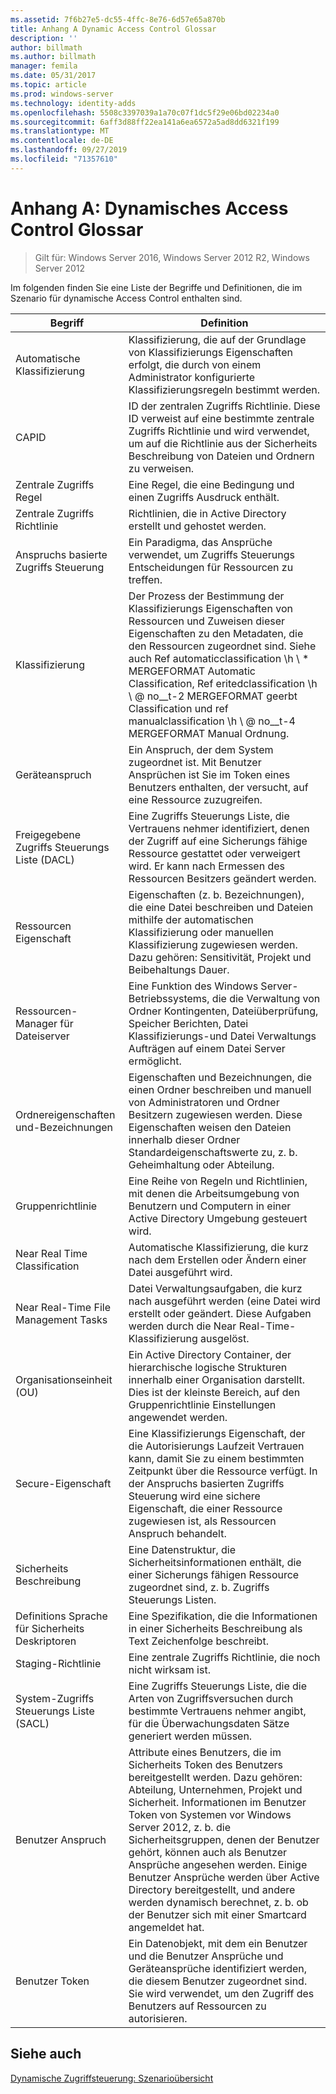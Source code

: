 ```yaml
---
ms.assetid: 7f6b27e5-dc55-4ffc-8e76-6d57e65a870b
title: Anhang A Dynamic Access Control Glossar
description: ''
author: billmath
ms.author: billmath
manager: femila
ms.date: 05/31/2017
ms.topic: article
ms.prod: windows-server
ms.technology: identity-adds
ms.openlocfilehash: 5508c3397039a1a70c07f1dc5f29e06bd02234a0
ms.sourcegitcommit: 6aff3d88ff22ea141a6ea6572a5ad8dd6321f199
ms.translationtype: MT
ms.contentlocale: de-DE
ms.lasthandoff: 09/27/2019
ms.locfileid: "71357610"
---
```

# <a name="appendix-a-dynamic-access-control-glossary"></a>Anhang A: Dynamisches Access Control Glossar

>Gilt für: Windows Server 2016, Windows Server 2012 R2, Windows Server 2012

Im folgenden finden Sie eine Liste der Begriffe und Definitionen, die im Szenario für dynamische Access Control enthalten sind.  
  
|Begriff|Definition|  
|--------|--------------|  
|Automatische Klassifizierung|Klassifizierung, die auf der Grundlage von Klassifizierungs Eigenschaften erfolgt, die durch von einem Administrator konfigurierte Klassifizierungsregeln bestimmt werden.|  
|CAPID|ID der zentralen Zugriffs Richtlinie. Diese ID verweist auf eine bestimmte zentrale Zugriffs Richtlinie und wird verwendet, um auf die Richtlinie aus der Sicherheits Beschreibung von Dateien und Ordnern zu verweisen.|  
|Zentrale Zugriffs Regel|Eine Regel, die eine Bedingung und einen Zugriffs Ausdruck enthält.|  
|Zentrale Zugriffs Richtlinie|Richtlinien, die in Active Directory erstellt und gehostet werden.|  
|Anspruchs basierte Zugriffs Steuerung|Ein Paradigma, das Ansprüche verwendet, um Zugriffs Steuerungs Entscheidungen für Ressourcen zu treffen.|  
|Klassifizierung|Der Prozess der Bestimmung der Klassifizierungs Eigenschaften von Ressourcen und Zuweisen dieser Eigenschaften zu den Metadaten, die den Ressourcen zugeordnet sind. Siehe auch Ref automaticclassification \h \\ * MERGEFORMAT Automatic Classification, Ref eritedclassification \h \\ @ no__t-2 MERGEFORMAT geerbt Classification und ref manualclassification \h \\ @ no__t-4 MERGEFORMAT Manual Ordnung.|  
|Geräteanspruch|Ein Anspruch, der dem System zugeordnet ist.  Mit Benutzer Ansprüchen ist Sie im Token eines Benutzers enthalten, der versucht, auf eine Ressource zuzugreifen.|  
|Freigegebene Zugriffs Steuerungs Liste (DACL)|Eine Zugriffs Steuerungs Liste, die Vertrauens nehmer identifiziert, denen der Zugriff auf eine Sicherungs fähige Ressource gestattet oder verweigert wird. Er kann nach Ermessen des Ressourcen Besitzers geändert werden.|  
|Ressourcen Eigenschaft|Eigenschaften (z. b. Bezeichnungen), die eine Datei beschreiben und Dateien mithilfe der automatischen Klassifizierung oder manuellen Klassifizierung zugewiesen werden. Dazu gehören: Sensitivität, Projekt und Beibehaltungs Dauer.|  
|Ressourcen-Manager für Dateiserver|Eine Funktion des Windows Server-Betriebssystems, die die Verwaltung von Ordner Kontingenten, Dateiüberprüfung, Speicher Berichten, Datei Klassifizierungs-und Datei Verwaltungs Aufträgen auf einem Datei Server ermöglicht.|  
|Ordnereigenschaften und-Bezeichnungen|Eigenschaften und Bezeichnungen, die einen Ordner beschreiben und manuell von Administratoren und Ordner Besitzern zugewiesen werden. Diese Eigenschaften weisen den Dateien innerhalb dieser Ordner Standardeigenschaftswerte zu, z. b. Geheimhaltung oder Abteilung.|  
|Gruppenrichtlinie|Eine Reihe von Regeln und Richtlinien, mit denen die Arbeitsumgebung von Benutzern und Computern in einer Active Directory Umgebung gesteuert wird.|  
|Near Real Time Classification|Automatische Klassifizierung, die kurz nach dem Erstellen oder Ändern einer Datei ausgeführt wird.|  
|Near Real-Time File Management Tasks|Datei Verwaltungsaufgaben, die kurz nach ausgeführt werden (eine Datei wird erstellt oder geändert. Diese Aufgaben werden durch die Near Real-Time-Klassifizierung ausgelöst.|  
|Organisationseinheit (OU)|Ein Active Directory Container, der hierarchische logische Strukturen innerhalb einer Organisation darstellt. Dies ist der kleinste Bereich, auf den Gruppenrichtlinie Einstellungen angewendet werden.|  
|Secure-Eigenschaft|Eine Klassifizierungs Eigenschaft, der die Autorisierungs Laufzeit Vertrauen kann, damit Sie zu einem bestimmten Zeitpunkt über die Ressource verfügt. In der Anspruchs basierten Zugriffs Steuerung wird eine sichere Eigenschaft, die einer Ressource zugewiesen ist, als Ressourcen Anspruch behandelt.|  
|Sicherheits Beschreibung|Eine Datenstruktur, die Sicherheitsinformationen enthält, die einer Sicherungs fähigen Ressource zugeordnet sind, z. b. Zugriffs Steuerungs Listen.|  
|Definitions Sprache für Sicherheits Deskriptoren|Eine Spezifikation, die die Informationen in einer Sicherheits Beschreibung als Text Zeichenfolge beschreibt.|  
|Staging-Richtlinie|Eine zentrale Zugriffs Richtlinie, die noch nicht wirksam ist.|  
|System-Zugriffs Steuerungs Liste (SACL)|Eine Zugriffs Steuerungs Liste, die die Arten von Zugriffsversuchen durch bestimmte Vertrauens nehmer angibt, für die Überwachungsdaten Sätze generiert werden müssen.|  
|Benutzer Anspruch|Attribute eines Benutzers, die im Sicherheits Token des Benutzers bereitgestellt werden. Dazu gehören: Abteilung, Unternehmen, Projekt und Sicherheit.  Informationen im Benutzer Token von Systemen vor Windows Server 2012, z. b. die Sicherheitsgruppen, denen der Benutzer gehört, können auch als Benutzer Ansprüche angesehen werden. Einige Benutzer Ansprüche werden über Active Directory bereitgestellt, und andere werden dynamisch berechnet, z. b. ob der Benutzer sich mit einer Smartcard angemeldet hat.|  
|Benutzer Token|Ein Datenobjekt, mit dem ein Benutzer und die Benutzer Ansprüche und Geräteansprüche identifiziert werden, die diesem Benutzer zugeordnet sind. Sie wird verwendet, um den Zugriff des Benutzers auf Ressourcen zu autorisieren.|  
  
## <a name="see-also"></a>Siehe auch  
[Dynamische Zugriffsteuerung: Szenarioübersicht](Dynamic-Access-Control--Scenario-Overview.md)  
  


